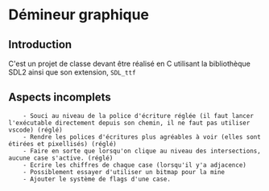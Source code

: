 # Démineur graphique


## Introduction
C'est un projet de classe devant être réalisé en C utilisant la bibliothèque SDL2 ainsi que son extension, `SDL_ttf`

## Aspects incomplets 
        - Souci au niveau de la police d'écriture réglée (il faut lancer l'exécutable directement depuis son chemin, il ne faut pas utiliser vscode) (réglé)
        - Rendre les polices d'écritures plus agréables à voir (elles sont étirées et pixellisés) (réglé)
        - Faire en sorte que lorsqu'on clique au niveau des intersections, aucune case s'active. (réglé)
        - Ecrire les chiffres de chaque case (lorsqu'il y'a adjacence)
        - Possiblement essayer d'utiliser un bitmap pour la mine
        - Ajouter le système de flags d'une case.